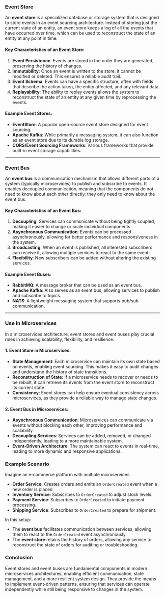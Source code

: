### Event Store

An **event store** is a specialized database or storage system that is designed to store events in an event sourcing architecture. Instead of storing just the current state of an entity, an event store keeps a log of all the events that have occurred over time, which can be used to reconstruct the state of an entity at any point in time. 

#### Key Characteristics of an Event Store:

1. **Event Persistence**: Events are stored in the order they are generated, preserving the history of changes.
2. **Immutability**: Once an event is written to the store, it cannot be modified or deleted. This ensures a reliable audit trail.
3. **Event Schema**: Events can have a specific structure, often with fields that describe the action taken, the entity affected, and any relevant data.
4. **Replayability**: The ability to replay events allows the system to reconstruct the state of an entity at any given time by reprocessing the events.

#### Example Event Stores:
- **EventStore**: A popular open-source event store designed for event sourcing.
- **Apache Kafka**: While primarily a messaging system, it can also function as an event store due to its durable log storage.
- **CQRS/Event Sourcing Frameworks**: Various frameworks that provide built-in event storage capabilities.

---

### Event Bus

An **event bus** is a communication mechanism that allows different parts of a system (typically microservices) to publish and subscribe to events. It enables decoupled communication, meaning that the components do not need to know about each other directly; they only need to know about the event bus.

#### Key Characteristics of an Event Bus:

1. **Decoupling**: Services can communicate without being tightly coupled, making it easier to change or scale individual components.
2. **Asynchronous Communication**: Events can be processed asynchronously, allowing for better performance and responsiveness in the system.
3. **Broadcasting**: When an event is published, all interested subscribers can receive it, allowing multiple services to react to the same event.
4. **Flexibility**: New subscribers can be added without altering the existing services.

#### Example Event Buses:
- **RabbitMQ**: A message broker that can be used as an event bus.
- **Apache Kafka**: Also serves as an event bus, allowing services to publish and subscribe to topics.
- **NATS**: A lightweight messaging system that supports pub/sub communication.

---

### Use in Microservices

In a microservices architecture, event stores and event buses play crucial roles in achieving scalability, flexibility, and resilience.

#### 1. Event Store in Microservices:

- **State Management**: Each microservice can maintain its own state based on events, enabling event sourcing. This makes it easy to audit changes and understand the history of state transitions.
- **Reconstruction of State**: If a microservice needs to recover or needs to be rebuilt, it can retrieve its events from the event store to reconstruct its current state.
- **Consistency**: Event stores can help ensure eventual consistency across microservices, as they provide a reliable way to manage state changes.

#### 2. Event Bus in Microservices:

- **Asynchronous Communication**: Microservices can communicate via events without blocking each other, improving performance and scalability.
- **Decoupling Services**: Services can be added, removed, or changed independently, leading to a more maintainable system.
- **Event-Driven Architecture**: The system can react to events in real-time, leading to more dynamic and responsive applications.

### Example Scenario

Imagine an e-commerce platform with multiple microservices:

- **Order Service**: Creates orders and emits an `OrderCreated` event when a new order is placed.
- **Inventory Service**: Subscribes to `OrderCreated` to adjust stock levels.
- **Payment Service**: Subscribes to `OrderCreated` to initiate payment processing.
- **Shipping Service**: Subscribes to `OrderCreated` to prepare for shipment.

In this setup:

- The **event bus** facilitates communication between services, allowing them to react to the `OrderCreated` event asynchronously.
- The **event store** retains the history of orders, allowing any service to reconstruct the state of orders for auditing or troubleshooting.

### Conclusion

Event stores and event buses are fundamental components in modern microservices architectures, enabling efficient communication, state management, and a more resilient system design. They provide the means to implement event-driven patterns, ensuring that services can operate independently while still being responsive to changes in the system.
